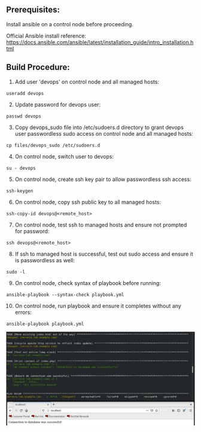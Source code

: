 ## Prerequisites:
Install ansible on a control node before proceeding.

Official Ansible install reference:  
https://docs.ansible.com/ansible/latest/installation_guide/intro_installation.html

## Build Procedure:
1. Add user 'devops' on control node and all managed hosts:  
```shell
useradd devops
```

2. Update password for devops user:  
```shell
passwd devops
```

3. Copy devops_sudo file into /etc/sudoers.d directory to grant devops user passwordless sudo access on control node and all managed hosts:
```shell  
cp files/devops_sudo /etc/sudoers.d
```

4. On control node, switch user to devops:  
```shell  
su - devops
```

5. On control node, create ssh key pair to allow passwordless ssh access:  
```shell 
ssh-keygen
```

6. On control node, copy ssh public key to all managed hosts:
```shell
ssh-copy-id devops@<remote_host>
```

7. On control node, test ssh to managed hosts and ensure not prompted for password:  
```shell
ssh devops@<remote_host>
```

8. If ssh to managed host is successful, test out sudo access and ensure it is passwordless as well:  
```shell
sudo -l
```

9. On control node, check syntax of playbook before running:  
```shell
ansible-playbook --syntax-check playbook.yml
```

10. On control node, run playbook and ensure it completes without any errors:  
```shell
ansible-playbook playbook.yml
```

![lamp_stack_ansible_output](lamp_stack_ansible_output.png)

